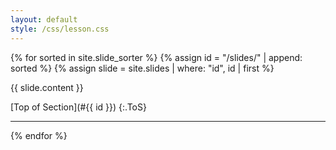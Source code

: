 ```yaml
---
layout: default
style: /css/lesson.css
---
```


{% for sorted in site.slide_sorter %}
{% assign id = "/slides/" | append: sorted %}
{% assign slide = site.slides | where: "id", id | first %}
  
<a name="{{ id }}"></a>
  
{{ slide.content }}

[Top of Section](#{{ id }})
{:.ToS}
  
---
  
{% endfor %}